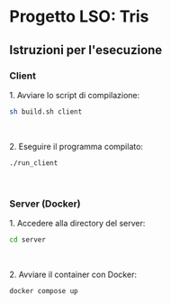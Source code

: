 # Progetto LSO: Tris
## Istruzioni per l'esecuzione
### Client
1\. Avviare lo script di compilazione:
```bash
sh build.sh client
```
<br>

2\. Eseguire il programma compilato:
```bash
./run_client
```
<br>

### Server (Docker)
1\. Accedere alla directory del server:
```bash
cd server
```
<br>

2\. Avviare il container con Docker:
```bash
docker compose up
```